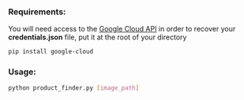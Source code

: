 ### Requirements:

You will need access to the [Google Cloud API](https://console.cloud.google.com/) in order to recover your **credentials.json** file, put it at the root of your directory

```bash
pip install google-cloud
```

### Usage:

```bash
python product_finder.py [image_path]
```
